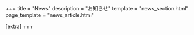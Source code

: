 +++
title = "News"
description = "お知らせ"
template = "news_section.html"
page_template = "news_article.html"

[extra]
+++
